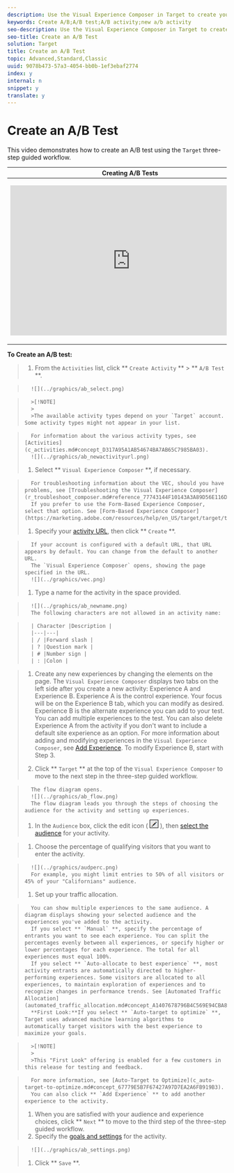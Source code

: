 ```yaml
---
description: Use the Visual Experience Composer in Target to create your test directly on a Target-enabled page and to modify portions of the page within Target.
keywords: Create A/B;A/B test;A/B activity;new a/b activity
seo-description: Use the Visual Experience Composer in Target to create your test directly on a Target-enabled page and to modify portions of the page within Target.
seo-title: Create an A/B Test
solution: Target
title: Create an A/B Test
topic: Advanced,Standard,Classic
uuid: 9078b473-57a3-4054-bb0b-1ef3ebaf2774
index: y
internal: n
snippet: y
translate: y
---
```


# Create an A/B Test

This video demonstrates how to create an A/B test using the `Target` three-step guided workflow. 


<table id="table_C56F4BE9B867463380013C584D97DAD2"> 
 <thead> 
  <tr> 
   <th class="entry" colspan="2">Creating A/B Tests</th> 
   <th colname="col3" class="entry">8:36</th> 
  </tr>
 </thead>
 <tbody> 
  <tr> 
   <td colspan="2"> <p> 
     <div width="550" class="video-iframe"> 
      <iframe src="https://www.youtube.com/embed/JG0dbWDAvtk/" frameborder="0" webkitallowfullscreen="true" mozallowfullscreen="true" oallowfullscreen="true" msallowfullscreen="true" allowfullscreen="allowfullscreen" scrolling="no" width="550" height="345">https://www.youtube.com/embed/JG0dbWDAvtk/</iframe>
     </div> </p> </td> 
   <td colname="col3"> <p> 
     <ul id="ul_B17C3EFA4B664415AE0159E418FF45C4"> 
      <li id="li_916224D2105348BE93D60015B2F43D4F">Create an A/B activity in Adobe Target</li> 
      <li id="li_0FED234A3A054DEAB62C4F58BAB47F7F">Allocate traffic using a manual split or automatic traffic allocation</li> 
     </ul> </p> </td> 
  </tr> 
 </tbody> 
</table>

**To Create an A/B test:** 

>1. From the `Activities` list, click ** `Create Activity` ** > ** `A/B Test` **.

>       ![](../graphics/ab_select.png) 

>       >[!NOTE]
>       >
>       >The available activity types depend on your `Target` account. Some activity types might not appear in your list. 

>       For information about the various activity types, see [Activities](c_activities.md#concept_D317A95A1AB54674BA7AB65C7985BA03). 
>       ![](../graphics/ab_newactivityurl.png) 
>1. Select ** `Visual Experience Composer` **, if necessary.

>       For troubleshooting information about the VEC, should you have problems, see [Troubleshooting the Visual Experience Composer](r_troubleshoot_composer.md#reference_77743144F10143A3A89D56E116D296E4). 
>       If you prefer to use the Form-Based Experience Composer, select that option. See [Form-Based Experience Composer](https://marketing.adobe.com/resources/help/en_US/target/target/t_form_experience_composer.html). 
>1. Specify your [activity URL](c_ab_activity_url.md#concept_D28549AAA0A14E3BB5F05F32BE8ABC90), then click ** `Create` **.

>       If your account is configured with a default URL, that URL appears by default. You can change from the default to another URL.
>       The `Visual Experience Composer` opens, showing the page specified in the URL. 
>       ![](../graphics/vec.png) 
>1. Type a name for the activity in the space provided.

>       ![](../graphics/ab_newname.png) 
>       The following characters are not allowed in an activity name:


>       | Character |Description |
>       |---|---|
>       | / |Forward slash |
>       | ? |Question mark |
>       | # |Number sign |
>       | : |Colon |

>1. Create any new experiences by changing the elements on the page.
>   The `Visual Experience Composer` displays two tabs on the left side after you create a new activity: Experience A and Experience B. Experience A is the control experience. Your focus will be on the Experience B tab, which you can modify as desired. Experience B is the alternate experience you can add to your test. You can add multiple experiences to the test. You can also delete Experience A from the activity if you don't want to include a default site experience as an option. 
>   For more information about adding and modifying experiences in the `Visual Experience Composer`, see [Add Experience](t_ab_add_experience.md#task_454646F2895242D3B92DC395A0CE1A00). To modify Experience B, start with Step 3. 
>
>1. Click ** `Target` ** at the top of the `Visual Experience Composer` to move to the next step in the three-step guided workflow.

>       The flow diagram opens.
>       ![](../graphics/ab_flow.png) 
>       The flow diagram leads you through the steps of choosing the audience for the activity and setting up experiences.
>1. In the `Audience` box, click the edit icon (  ![](graphics/icon_edit.png) ), then [select the audience](c_ab_audience.md#concept_A268236C1224451DB7844BF67F41A087) for your activity.

>1. Choose the percentage of qualifying visitors that you want to enter the activity.

>       ![](../graphics/audperc.png) 
>       For example, you might limit entries to 50% of all visitors or 45% of your "Californians" audience.
>1. Set up your traffic allocation.

>       You can show multiple experiences to the same audience. A diagram displays showing your selected audience and the experiences you've added to the activity.
>       If you select ** `Manual` **, specify the percentage of entrants you want to see each experience. You can split the percentages evenly between all experiences, or specify higher or lower percentages for each experience. The total for all experiences must equal 100%. 
>       If you select ** `Auto-allocate to best experience` **, most activity entrants are automatically directed to higher-performing experiences. Some visitors are allocated to all experiences, to maintain exploration of experiences and to recognize changes in performance trends. See [Automated Traffic Allocation](automated_traffic_allocation.md#concept_A1407678796B4C569E94CBA8A9F7F5D4). 
>       **First Look:**If you select ** `Auto-target to optimize` **, Target uses advanced machine learning algorithms to automatically target visitors with the best experience to maximize your goals. 

>       >[!NOTE]
>       >
>       >This "First Look" offering is enabled for a few customers in this release for testing and feedback.

>       For more information, see [Auto-Target to Optimize](c_auto-target-to-optimize.md#concept_67779E5B7F67427A97D7EA2A6FB919B3). 
>       You can also click ** `Add Experience` ** to add another experience to the activity. 
>1. When you are satisfied with your audience and experience choices, click ** `Next` ** to move to the third step of the three-step guided workflow.
>1. Specify the [goals and settings](r_ab_goals_and_settings.md#reference_B25389FD6F3A4989801E740364B089CC) for the activity.

>       ![](../graphics/ab_settings.png) 
>1. Click ** `Save` **.
